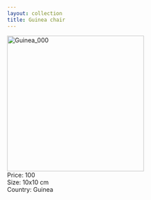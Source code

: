 ```yaml
---
layout: collection
title: Guinea chair
---
```



<div class="collectionFigure">
<img src="https://farm4.staticflickr.com/263/18690373574_c06d661f4b_q.jpg" width="320" height="318" alt="Guinea_000" class="collectionImage">
</div>
<div class="collectionDescription">
Price: 100
<br>
Size: 10x10 cm
<br>
Country: Guinea

</div>